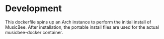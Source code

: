 # Development
This dockerfile spins up an Arch instance to perform the initial
install of MusicBee. After installation, the portable install files
are used for the actual musicbee-docker container.
